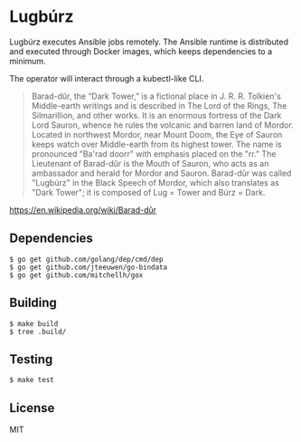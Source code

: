 # Lugbúrz

Lugbúrz executes Ansible jobs remotely.  The Ansible runtime is distributed
and executed through Docker images, which keeps dependencies to a minimum.

The operator will interact through a kubectl-like CLI.

> Barad-dûr, the “Dark Tower,” is a fictional place in J. R. R. Tolkien's
  Middle-earth writings and is described in The Lord of the Rings, The Silmarillion,
  and other works. It is an enormous fortress of the Dark Lord Sauron, whence he
  rules the volcanic and barren land of Mordor. Located in northwest Mordor, near
  Mount Doom, the Eye of Sauron keeps watch over Middle-earth from its highest tower.
  The name is pronounced "Ba'rad doorr" with emphasis placed on the "rr."  The
  Lieutenant of Barad-dûr is the Mouth of Sauron, who acts as an ambassador and
  herald for Mordor and Sauron.  Barad-dûr was called "Lugbúrz" in the Black Speech
  of Mordor, which also translates as "Dark Tower"; it is composed of Lug = Tower
  and Búrz = Dark.

https://en.wikipedia.org/wiki/Barad-dûr

## Dependencies

    $ go get github.com/golang/dep/cmd/dep
    $ go get github.com/jteeuwen/go-bindata
    $ go get github.com/mitchellh/gox

## Building

    $ make build
    $ tree .build/

## Testing

    $ make test

## License

MIT
